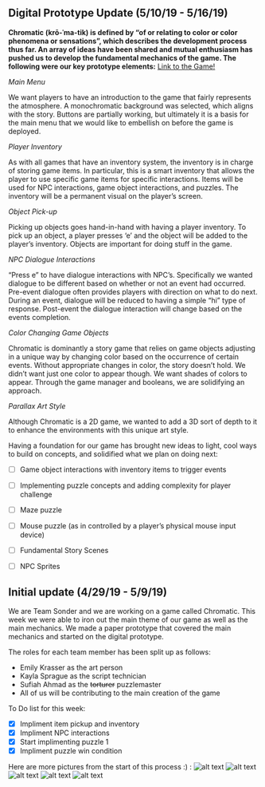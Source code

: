 ## Digital Prototype Update (5/10/19 - 5/16/19)

**Chromatic (krō-ˈma-tik) is defined by “of or relating to color or color phenomena or sensations”, which describes the development process thus far. An array of ideas have been shared and mutual enthusiasm has pushed us to develop the fundamental mechanics of the game. The following were our key prototype elements:**
[Link to the Game!](https://emilykrasser.github.io/Chromatic/index.html)

_Main Menu_ 

We want players to have an introduction to the game that fairly represents the atmosphere. A monochromatic background was selected, which aligns with the story. Buttons are partially working, but ultimately it is a basis for the main menu that we would like to embellish on before the game is deployed. 

_Player Inventory_

As with all games that have an inventory system, the inventory is in charge of storing game items. In particular, this is a smart inventory that allows the player to use specific game items for specific interactions. Items will be used for NPC interactions, game object interactions, and puzzles. The inventory will be a permanent visual on the player’s screen.

_Object Pick-up_

Picking up objects goes hand-in-hand with having a player inventory. To pick up an object, a player presses ‘e’ and the object will be added to the player’s inventory. Objects are important for doing stuff in the game. 

_NPC Dialogue Interactions_

“Press e” to have dialogue interactions with NPC’s. Specifically we wanted dialogue to be different based on whether or not an event had occurred. Pre-event dialogue often provides players with direction on what to do next. During an event, dialogue will be reduced to having a simple “hi” type of response. Post-event the dialogue interaction will change based on the events completion. 

_Color Changing Game Objects_

Chromatic is dominantly a story game that relies on game objects adjusting in a unique way by changing color based on the occurrence of certain events. Without appropriate changes in color, the story doesn’t hold. We didn’t want just one color to appear though. We want shades of colors to appear. Through the game manager and booleans, we are solidifying an approach. 

_Parallax Art Style_

Although Chromatic is a 2D game, we wanted to add a 3D sort of depth to it to enhance the environments with this unique art style. 

Having a foundation for our game has brought new ideas to light, cool ways to build on concepts, and solidified what we plan on doing next:

- [ ] Game object interactions with inventory items to trigger events
- [ ] Implementing puzzle concepts and adding complexity for player challenge
- [ ] Maze puzzle
- [ ] Mouse puzzle (as in controlled by a player’s physical mouse input device)
- [ ] Fundamental Story Scenes
- [ ] NPC Sprites


## Initial update (4/29/19 - 5/9/19)
We are Team Sonder and we are working on a game called Chromatic.
This week we were able to iron out the main theme of our game as well as the main mechanics. We made a paper prototype that covered the main mechanics and started on the digital prototype.

The roles for each team member has been split up as follows:
* Emily Krasser as the art person
* Kayla Sprague as the script technician
* Sufiah Ahmad as the ~~torturer~~ puzzlemaster
* All of us will be contributing to the main creation of the game

To Do list for this week:
- [x] Impliment item pickup and inventory
- [x] Impliment NPC interactions
- [x] Start implimenting puzzle 1
- [x] Impliment puzzle win condition

Here are more pictures from the start of this process :) :
![alt text](/Images/image0.jpg)
![alt text](/Images/image1.jpg)
![alt text](/Images/image2.jpg)
![alt text](/Images/image3.jpg)
![alt text](/Images/image4.jpg)
